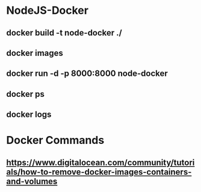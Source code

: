 # NodeJS-Docker

## docker build -t node-docker ./
## docker images
## docker run -d -p 8000:8000 node-docker
## docker ps
## docker logs <Container ID>

# Docker Commands
## https://www.digitalocean.com/community/tutorials/how-to-remove-docker-images-containers-and-volumes